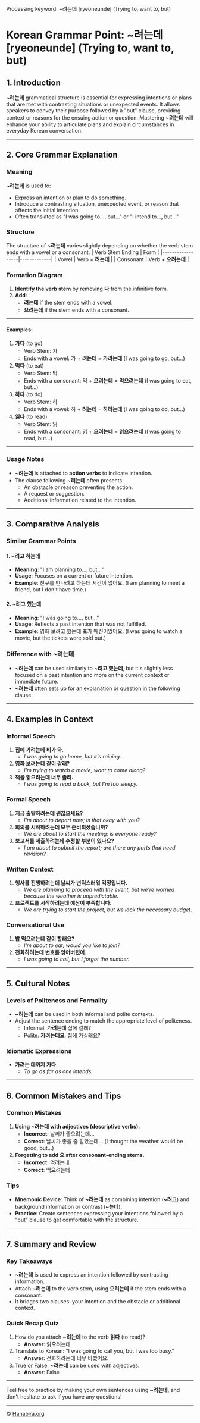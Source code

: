 Processing keyword: ~려는데 [ryeoneunde] (Trying to, want to, but)
# Korean Grammar Point: ~려는데 [ryeoneunde] (Trying to, want to, but)

## 1. Introduction
**~려는데** grammatical structure is essential for expressing intentions or plans that are met with contrasting situations or unexpected events. It allows speakers to convey their purpose followed by a "but" clause, providing context or reasons for the ensuing action or question. Mastering **~려는데** will enhance your ability to articulate plans and explain circumstances in everyday Korean conversation.

---
## 2. Core Grammar Explanation
### Meaning
**~려는데** is used to:
- Express an intention or plan to do something.
- Introduce a contrasting situation, unexpected event, or reason that affects the initial intention.
- Often translated as "I was going to..., but..." or "I intend to..., but..."
### Structure
The structure of **~려는데** varies slightly depending on whether the verb stem ends with a vowel or a consonant.
| Verb Stem Ending | Form        |
|------------------|-------------|
| Vowel            | Verb + **려는데**   |
| Consonant        | Verb + **으려는데** |
### Formation Diagram
1. **Identify the verb stem** by removing **다** from the infinitive form.
2. **Add**:
   - **려는데** if the stem ends with a vowel.
   - **으려는데** if the stem ends with a consonant.
---
#### Examples:
1. **가다** (to go)
   - Verb Stem: 가
   - Ends with a vowel: 가 + **려는데** = **가려는데** (I was going to go, but...)
2. **먹다** (to eat)
   - Verb Stem: 먹
   - Ends with a consonant: 먹 + **으려는데** = **먹으려는데** (I was going to eat, but...)
3. **하다** (to do)
   - Verb Stem: 하
   - Ends with a vowel: 하 + **려는데** = **하려는데** (I was going to do, but...)
4. **읽다** (to read)
   - Verb Stem: 읽
   - Ends with a consonant: 읽 + **으려는데** = **읽으려는데** (I was going to read, but...)
---
### Usage Notes
- **~려는데** is attached to **action verbs** to indicate intention.
- The clause following **~려는데** often presents:
  - An obstacle or reason preventing the action.
  - A request or suggestion.
  - Additional information related to the intention.
---
## 3. Comparative Analysis
### Similar Grammar Points
#### 1. **~려고 하는데**
- **Meaning**: "I am planning to..., but..."
- **Usage**: Focuses on a current or future intention.
- **Example**: 친구를 만나려고 하는데 시간이 없어요. (I am planning to meet a friend, but I don't have time.)
#### 2. **~려고 했는데**
- **Meaning**: "I was going to..., but..."
- **Usage**: Reflects a past intention that was not fulfilled.
- **Example**: 영화 보려고 했는데 표가 매진이었어요. (I was going to watch a movie, but the tickets were sold out.)
### **Difference with ~려는데**
- **~려는데** can be used similarly to **~려고 했는데**, but it's slightly less focused on a past intention and more on the current context or immediate future.
- **~려는데** often sets up for an explanation or question in the following clause.
---
## 4. Examples in Context
### Informal Speech
1. **집에 가려는데 비가 와.**
   - *I was going to go home, but it's raining.*
2. **영화 보려는데 같이 갈래?**
   - *I'm trying to watch a movie; want to come along?*
3. **책을 읽으려는데 너무 졸려.**
   - *I was going to read a book, but I'm too sleepy.*
### Formal Speech
1. **지금 출발하려는데 괜찮으세요?**
   - *I'm about to depart now; is that okay with you?*
2. **회의를 시작하려는데 모두 준비되셨습니까?**
   - *We are about to start the meeting; is everyone ready?*
3. **보고서를 제출하려는데 수정할 부분이 있나요?**
   - *I am about to submit the report; are there any parts that need revision?*
### Written Context
1. **행사를 진행하려는데 날씨가 변덕스러워 걱정입니다.**
   - *We are planning to proceed with the event, but we're worried because the weather is unpredictable.*
2. **프로젝트를 시작하려는데 예산이 부족합니다.**
   - *We are trying to start the project, but we lack the necessary budget.*
### Conversational Use
1. **밥 먹으려는데 같이 할래요?**
   - *I'm about to eat; would you like to join?*
2. **전화하려는데 번호를 잊어버렸어.**
   - *I was going to call, but I forgot the number.*
---
## 5. Cultural Notes
### Levels of Politeness and Formality
- **~려는데** can be used in both informal and polite contexts.
- Adjust the sentence ending to match the appropriate level of politeness.
  - Informal: **가려는데** 집에 갈래?
  - Polite: **가려는데요**. 집에 가실래요?
### Idiomatic Expressions
- **가려는 데까지 가다**
  - *To go as far as one intends.*
---
## 6. Common Mistakes and Tips
### Common Mistakes
1. **Using ~려는데 with adjectives (descriptive verbs).**
   - **Incorrect**: 날씨가 좋으려는데...
   - **Correct**: 날씨가 좋을 줄 알았는데... (I thought the weather would be good, but...)
2. **Forgetting to add 으 after consonant-ending stems.**
   - **Incorrect**: 먹려는데
   - **Correct**: 먹**으**려는데
### Tips
- **Mnemonic Device**: Think of **~려는데** as combining intention (**~려고**) and background information or contrast (**~는데**).
- **Practice**: Create sentences expressing your intentions followed by a "but" clause to get comfortable with the structure.
---
## 7. Summary and Review
### Key Takeaways
- **~려는데** is used to express an intention followed by contrasting information.
- Attach **~려는데** to the verb stem, using **으려는데** if the stem ends with a consonant.
- It bridges two clauses: your intention and the obstacle or additional context.
### Quick Recap Quiz
1. How do you attach **~려는데** to the verb **읽다** (to read)?
   - **Answer**: 읽**으**려는데
2. Translate to Korean: "I was going to call you, but I was too busy."
   - **Answer**: 전화하려는데 너무 바빴어요.
3. True or False: **~려는데** can be used with adjectives.
   - **Answer**: False
---
Feel free to practice by making your own sentences using **~려는데**, and don't hesitate to ask if you have any questions!

---
© [Hanabira.org](https://hanabira.org)
